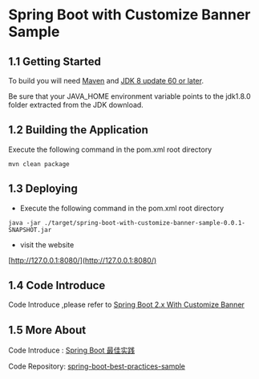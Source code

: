 # Spring Boot with Customize Banner Sample

## 1.1 Getting Started

To build you will need [Maven](https://xingyun.blog.csdn.net/article/details/91415197) and  [JDK 8 update 60 or later](https://www.oracle.com/technetwork/java/javase/downloads/index.html). 

Be sure that your JAVA_HOME environment variable points to the jdk1.8.0 folder extracted from the JDK download.

## 1.2 Building the Application

Execute the following command in the pom.xml root directory
```
mvn clean package
```
## 1.3 Deploying

- Execute the following command in the pom.xml root directory
```
java -jar ./target/spring-boot-with-customize-banner-sample-0.0.1-SNAPSHOT.jar
```
- visit the website

[http://127.0.0.1:8080/](http://127.0.0.1:8080/)

## 1.4 Code Introduce

Code Introduce ,please refer to [Spring Boot 2.x With Customize Banner](https://xingyun.blog.csdn.net/article/details/88819151)

## 1.5 More About

Code Introduce : [Spring Boot 最佳实践](https://xingyun.blog.csdn.net/category_9284593.html)

Code Repository: [spring-boot-best-practices-sample](https://github.com/geekxingyun/spring-boot-best-practices-sample)
